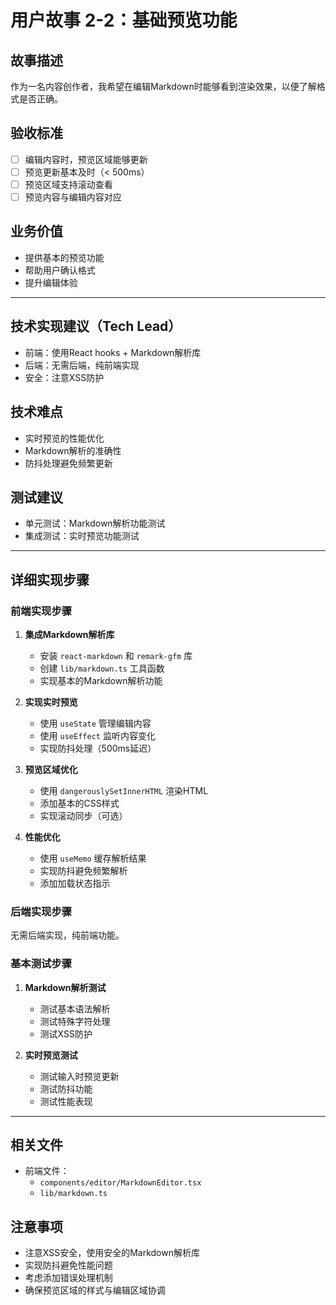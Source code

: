 # 用户故事 2-2：基础预览功能

## 故事描述

作为一名内容创作者，我希望在编辑Markdown时能够看到渲染效果，以便了解格式是否正确。

## 验收标准

- [ ] 编辑内容时，预览区域能够更新
- [ ] 预览更新基本及时（< 500ms）
- [ ] 预览区域支持滚动查看
- [ ] 预览内容与编辑内容对应

## 业务价值

- 提供基本的预览功能
- 帮助用户确认格式
- 提升编辑体验

---

## 技术实现建议（Tech Lead）

- 前端：使用React hooks + Markdown解析库
- 后端：无需后端，纯前端实现
- 安全：注意XSS防护

## 技术难点

- 实时预览的性能优化
- Markdown解析的准确性
- 防抖处理避免频繁更新

## 测试建议

- 单元测试：Markdown解析功能测试
- 集成测试：实时预览功能测试

---

## 详细实现步骤

### 前端实现步骤

1. **集成Markdown解析库**
   - 安装 `react-markdown` 和 `remark-gfm` 库
   - 创建 `lib/markdown.ts` 工具函数
   - 实现基本的Markdown解析功能

2. **实现实时预览**
   - 使用 `useState` 管理编辑内容
   - 使用 `useEffect` 监听内容变化
   - 实现防抖处理（500ms延迟）

3. **预览区域优化**
   - 使用 `dangerouslySetInnerHTML` 渲染HTML
   - 添加基本的CSS样式
   - 实现滚动同步（可选）

4. **性能优化**
   - 使用 `useMemo` 缓存解析结果
   - 实现防抖避免频繁解析
   - 添加加载状态指示

### 后端实现步骤

无需后端实现，纯前端功能。

### 基本测试步骤

1. **Markdown解析测试**
   - 测试基本语法解析
   - 测试特殊字符处理
   - 测试XSS防护

2. **实时预览测试**
   - 测试输入时预览更新
   - 测试防抖功能
   - 测试性能表现

---

## 相关文件

- 前端文件：
  - `components/editor/MarkdownEditor.tsx`
  - `lib/markdown.ts`

## 注意事项

- 注意XSS安全，使用安全的Markdown解析库
- 实现防抖避免性能问题
- 考虑添加错误处理机制
- 确保预览区域的样式与编辑区域协调 